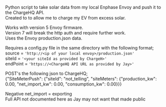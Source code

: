 Python script to take solar data from my local Enphase Envoy and push it to the ChargeHQ API.  
Created to to allow me to charge my EV from excess solar.  

Works with version 5 Envoy firmware.   
Version 7 will break the http auth and require further work.   
Uses the Envoy production.json data.  

Requires a config.py file in the same directory with the following format;  
source = `'http://<ip of your local envoy>/production.json'`  
siteId = `'<your siteId as provided by ChargeH>'`  
endPoint = `'https://<ChargeHQ API URL as provided by Jay>'`  

POST's the following json to ChargeHQ;  
{"SiteMeterPush": {"siteId": "not_telling", "siteMeters": {"production_kw": 0.00, "net_import_kw": 0.00, "consumption_kw": 0.00}}}  

Negative net_import = exporting  
Full API not documented here as Jay may not want that made public  



